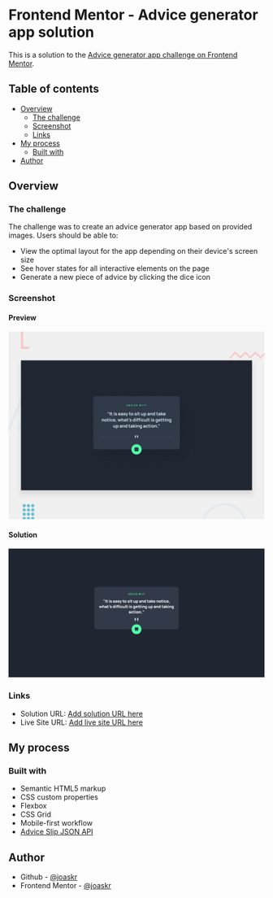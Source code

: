 # Frontend Mentor - Advice generator app solution

This is a solution to the [Advice generator app challenge on Frontend Mentor](https://www.frontendmentor.io/challenges/advice-generator-app-QdUG-13db).

## Table of contents

- [Overview](#overview)
  - [The challenge](#the-challenge)
  - [Screenshot](#screenshot)
  - [Links](#links)
- [My process](#my-process)
  - [Built with](#built-with)
- [Author](#author)

## Overview

### The challenge

The challenge was to create an advice generator app based on provided images. Users should be able to:

- View the optimal layout for the app depending on their device's screen size
- See hover states for all interactive elements on the page
- Generate a new piece of advice by clicking the dice icon

### Screenshot

#### Preview

![](./design/desktop-preview.jpg)

#### Solution

![](./design/desktop-solution.png)

### Links

- Solution URL: [Add solution URL here](https://github.com/joaskr/advice-generator-app)
- Live Site URL: [Add live site URL here](https://advice-generator-app-ecru.vercel.app)

## My process

### Built with

- Semantic HTML5 markup
- CSS custom properties
- Flexbox
- CSS Grid
- Mobile-first workflow
- [Advice Slip JSON API](https://api.adviceslip.com/)

## Author

- Github - [@joaskr](https://github.com/joaskr)
- Frontend Mentor - [@joaskr](https://www.frontendmentor.io/profile/joaskr)

